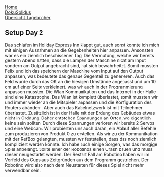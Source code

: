 [Home](home)  
[DokuSolidus](DokuSolidus)  
[Übersicht Tagebücher](TagebuecherFL)


## Setup Day 2
  
Das schlafen im Holiday Express Inn klappt gut, auch sonst konnte ich mich mit einigen Ausnahmen an die Gegebenheiten hier anpassen. Ansonsten war es ein ziemlich beschissener Tag. Die Vermutung, welche wir bereits gestern Abend hatten, dass die Lampen der Maschine nicht am Input sondern am Output angebracht sind, hat sich bewahrheitet. Somit mussten Felix und ich das speichern der Maschine vom Input auf den Output anpassen, was bedeutete das genaue Gegenteil zu generieren. Auch das Feld wurde durch das OK an die hiesigen Umstände angepasst und um 10 cm auf einer Seite verkleinert, was wir auch in der Programmierung anpassen mussten. Die Wlan Kommunikation und das Internet in der Halle sind eine Katastrophe. Das Wlan ist komplett überlastet, somit mussten wir und immer wieder an die Mitspieler anpassen und die Konfiguration des Routers abändern. Aber auch das Kabelnetzwerk ist mit Teilnehmer überlastet.  Zusätzlich ist in der Halle mit der Erdung des Gebäudes etwas nicht in Ordnung. Daher entstehen Spannungen an Orten, wo eigentlich keine sein sollten. Durch diese Spannungen verloren wir bereits 2 Servos und eine Webcam. Wir probierten uns auch daran, ein Ablauf aller Befehle zum produzieren von Produkt 0 zu erstellen. Als wir zu der Kommunikation mit der RefBox gelangten, mussten wir feststellen, dass das noch ziemlich kompliziert werden könnte. Ich habe auch einige Sorgen, was das morgige Spiel anbelangt. Sollte einer der Robotinos einen Crash bauen und muss dieser neugestartet werden. Der Restart Fall am Robotino haben wir im Vorfeld des Cups aus Zeitgründen aus dem Programm gestrichen. Der Robotino wird also nach dem Neustarten für dieses Spiel nicht mehr verwendbar sein. 